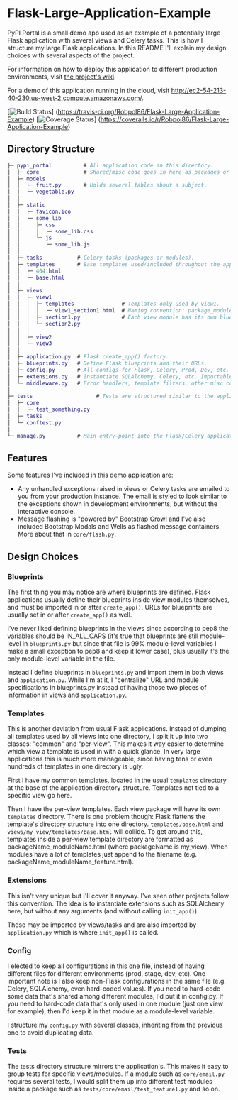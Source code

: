# Flask-Large-Application-Example

PyPI Portal is a small demo app used as an example of a potentially large Flask application with several views and
Celery tasks. This is how I structure my large Flask applications. In this README I'll explain my design choices with
several aspects of the project.

For information on how to deploy this application to different production environments, visit
[the project's wiki](https://github.com/Robpol86/Flask-Large-Application-Example/wiki).

For a demo of this application running in the cloud, visit http://ec2-54-213-40-230.us-west-2.compute.amazonaws.com/.

[![Build Status](https://travis-ci.org/Robpol86/Flask-Large-Application-Example.svg?branch=master)]
(https://travis-ci.org/Robpol86/Flask-Large-Application-Example)
[![Coverage Status](https://img.shields.io/coveralls/Robpol86/Flask-Large-Application-Example.svg)]
(https://coveralls.io/r/Robpol86/Flask-Large-Application-Example)

## Directory Structure

```GAP
├─ pypi_portal          # All application code in this directory.
│  ├─ core              # Shared/misc code goes in here as packages or modules.
│  ├─ models
│  │  ├─ fruit.py       # Holds several tables about a subject.
│  │  └─ vegetable.py
│  │
│  ├─ static
│  │  ├─ favicon.ico
│  │  └─ some_lib
│  │     ├─ css
│  │     │  └─ some_lib.css
│  │     └─ js
│  │        └─ some_lib.js
│  │
│  ├─ tasks           # Celery tasks (packages or modules).
│  ├─ templates       # Base templates used/included throughout the app.
│  │  ├─ 404.html
│  │  └─ base.html
│  │
│  ├─ views
│  │  ├─ view1
│  │  │  ├─ templates               # Templates only used by view1.
│  │  │  │  └─ view1_section1.html  # Naming convention: package_module.html
│  │  │  ├─ section1.py             # Each view module has its own blueprint.
│  │  │  └─ section2.py
│  │  │
│  │  ├─ view2
│  │  └─ view3
│  │
│  ├─ application.py  # Flask create_app() factory.
│  ├─ blueprints.py   # Define Flask blueprints and their URLs.
│  ├─ config.py       # All configs for Flask, Celery, Prod, Dev, etc.
│  ├─ extensions.py   # Instantiate SQLAlchemy, Celery, etc. Importable.
│  └─ middleware.py   # Error handlers, template filters, other misc code.
│
├─ tests                    # Tests are structured similar to the application.
│  ├─ core
│  │  └─ test_something.py
│  ├─ tasks
│  └─ conftest.py
│
└─ manage.py          # Main entry-point into the Flask/Celery application.
```

## Features

Some features I've included in this demo application are:

* Any unhandled exceptions raised in views or Celery tasks are emailed to you from your production instance. The email
  is styled to look similar to the exceptions shown in development environments, but without the interactive console.
* Message flashing is "powered by" [Bootstrap Growl](https://github.com/mouse0270/bootstrap-growl) and I've also
  included Bootstrap Modals and Wells as flashed message containers. More about that in `core/flash.py`.

## Design Choices

### Blueprints

The first thing you may notice are where blueprints are defined. Flask applications usually define their blueprints
inside view modules themselves, and must be imported in or after `create_app()`. URLs for blueprints are usually set in
or after `create_app()` as well.

I've never liked defining blueprints in the views since according to pep8 the variables should be IN_ALL_CAPS (it's true
that blueprints are still module-level in `blueprints.py` but since that file is 99% module-level variables I make a
small exception to pep8 and keep it lower case), plus usually it's the only module-level variable in the file.

Instead I define blueprints in `blueprints.py` and import them in both views and `application.py`. While I'm at it, I
"centralize" URL and module specifications in blueprints.py instead of having those two pieces of information in views
and `application.py`.

### Templates

This is another deviation from usual Flask applications. Instead of dumping all templates used by all views into one
directory, I split it up into two classes: "common" and "per-view". This makes it way easier to determine which view a
template is used in with a quick glance. In very large applications this is much more manageable, since having tens or
even hundreds of templates in one directory is ugly.

First I have my common templates, located in the usual `templates` directory at the base of the application directory
structure. Templates not tied to a specific view go here.

Then I have the per-view templates. Each view package will have its own `templates` directory. There is one problem
though: Flask flattens the template's directory structure into one directory. `templates/base.html` and
`views/my_view/templates/base.html` will collide. To get around this, templates inside a per-view template directory are
formatted as packageName_moduleName.html (where packageName is my_view). When modules have a lot of templates just
append to the filename (e.g. packageName_moduleName_feature.html).

### Extensions

This isn't very unique but I'll cover it anyway. I've seen other projects follow this convention. The idea is to
instantiate extensions such as SQLAlchemy here, but without any arguments (and without calling `init_app()`).

These may be imported by views/tasks and are also imported by `application.py` which is where `init_app()` is called.

### Config

I elected to keep all configurations in this one file, instead of having different files for different environments
(prod, stage, dev, etc). One important note is I also keep non-Flask configurations in the same file (e.g. Celery,
SQLAlchemy, even hard-coded values). If you need to hard-code some data that's shared among different modules, I'd put
it in config.py. If you need to hard-code data that's only used in one module (just one view for example), then I'd keep
it in that module as a module-level variable.

I structure my `config.py` with several classes, inheriting from the previous one to avoid duplicating data.

### Tests

The tests directory structure mirrors the application's. This makes it easy to group tests for specific views/modules.
If a module such as `core/email.py` requires several tests, I would split them up into different test modules inside a
package such as `tests/core/email/test_feature1.py` and so on.
